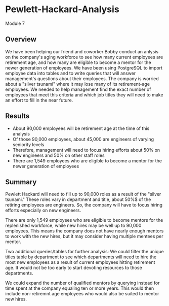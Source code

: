 # Pewlett-Hackard-Analysis
Module 7

## Overview
We have been helping our friend and coworker Bobby conduct an anlysis on the company's aging workforce to see how many current employees are retirement age, and how many are eligible to become a mentor for the newer generation of employees. We have been using PostgreSQL to import employee data into tables and to write queries that will answer management's questions about their employees. The company is worried about a "silver tsunami" where it may lose many of its retirement-age employees. We needed to help management find the exact number of employees that meet this criteria and which job titles they will need to make an effort to fill in the near future.


## Results
- About 90,000 employees will be retirement age at the time of this analysis
- Of those 90,000 employees, about 45,000 are engineers of varying seniority levels
- Therefore, management will need to focus hiring efforts about 50% on new engineers and 50% on other staff roles
- There are 1,549 employees who are eligible to become a mentor for the newer generation of employees


## Summary
Pewlett Hackard will need to fill up to 90,000 roles as a result of the "silver tsunami." These roles vary in department and title, about 50%$ of the retiring employees are engineers. So, the company will have to focus hiring efforts especially on new engineers.

There are only 1,549 employees who are eligible to become mentors for the replenished workforce, while new hires may be well up to 90,000 employees. This means the company does not have nearly enough mentors to work with the new hires, but it may consider having multiple mentees per mentor. 

Two additional queries/tables for further analysis:
We could filter the unique titles table by department to see which departments will need to hire the most new employees as a result of current employees hitting retirement age. It would not be too early to start devoting resources to those departments.

We could expand the number of qualified mentors by querying instead for time spent at the company equaling ten or more years. This would then include non-retiremnt age employees who would also be suited to mentor new hires.

